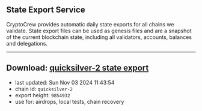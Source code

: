 ## State Export Service
CryptoCrew provides automatic daily state exports for all chains we validate. State export files can be used as genesis files and are a snapshot of the current blockchain state, including all validators, accounts, balances and delegations.

---
**Download: [quicksilver-2 state export](https://dl-eu2.ccvalidators.com/SERVICE/quicksilver/quicksilver-2_export_9854932.json)**
---

- last updated: Sun Nov 03 2024 11:43:54
- chain id: `quicksilver-2`
- export height: `9854932`
- use for: airdrops, local tests, chain recovery
